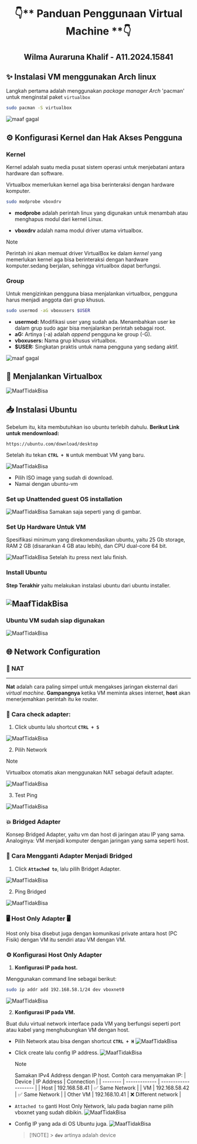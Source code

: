 <div align='center'>

# 👇** Panduan Penggunaan Virtual Machine **👇

## **Wilma Auraruna Khalif - A11.2024.15841**

</div>

## ✨ Instalasi VM menggunakan Arch linux

Langkah pertama adalah menggunakan _package manager Arch_ 'pacman' untuk menginstal paket `virtualbox`

```bash
sudo pacman -S virtualbox
```

![maaf gagal](./img/installing.png)

## ⚙️ Konfigurasi Kernel dan Hak Akses Pengguna

### Kernel

Kernel adalah suatu media pusat sistem operasi untuk menjebatani antara hardware dan software.

Virtualbox memerlukan kernel aga bisa berinteraksi dengan hardware komputer.

```bash
sudo modprobe vboxdrv
```

- **modprobe** adalah perintah linux yang digunakan untuk menambah atau menghapus modul dari kernel Linux.

- **vboxdrv** adalah nama modul driver utama virtualbox.

> [!NOTE]
> Perintah ini akan memuat driver VirtualBox ke dalam _kernel_ yang memerlukan kernel aga bisa berinteraksi dengan hardware komputer.sedang berjalan, sehingga virtualbox dapat berfungsi.

### Group

Untuk mengizinkan pengguna biasa menjalankan virtualbox, pengguna harus menjadi anggota dari grup khusus.

```bash
sudo usermod -aG vboxusers $USER
```

- **usermod:** Modifikasi user yang sudah ada. Menambahkan user ke dalam grup sudo agar bisa menjalankan perintah sebagai root.
- **aG:** Artinya (-a) adalah _append_ pengguna ke group (-G).
- **vboxusers:** Nama grup khusus virtualbox.
- **$USER:** Singkatan praktis untuk nama pengguna yang sedang aktif.

![maaf gagal](./img/kernelDanGroup.png)

## 🚀 Menjalankan Virtualbox

![MaafTidakBisa](./img/openVirtual.png)

## 📥 Instalasi Ubuntu

Sebelum itu, kita membutuhkan iso ubuntu terlebih dahulu. **Berikut Link untuk mendownload:**

```link
https://ubuntu.com/download/desktop
```

Setelah itu tekan **`CTRL + N`** untuk membuat VM yang baru.

![MaafTidakBisa](./img/memilihIso.png)

- Pilih ISO image yang sudah di download.
- Namai dengan ubuntu-vm

### Set up Unattended guest OS installation

![MaafTidakBisa](./img/setUp.png)
Samakan saja seperti yang di gambar.

### Set Up Hardware Untuk VM

Spesifikasi minimum yang direkomendasikan ubuntu, yaitu 25 Gb storage, RAM 2 GB (disarankan 4 GB atau lebih), dan CPU dual-core 64 bit.

![MaafTidakBisa](./img/hardware2.png)
Setelah itu press next lalu finish.

### Install Ubuntu

**Step Terakhir** yaitu melakukan instalasi ubuntu dari ubuntu installer.

## ![MaafTidakBisa](./img/installUbuntu.png)

### Ubuntu VM sudah siap digunakan

![MaafTidakBisa](./img/openUbuntu2.png)

## 🌐 Network Configuration

### 🔌 NAT

---

**Nat** adalah cara paling simpel untuk mengakses jaringan eksternal dari _virtual machine_. **Gampangnya** ketika VM meminta akses internet, **host** akan menerjemahkan perintah itu ke router.

### 🔎 Cara check adapter:

1. Click ubuntu lalu shortcut **`CTRL + S`**

![MaafTidakBisa](./img/machines.png)

2. Pilih Network

> [!NOTE]
> Virtualbox otomatis akan menggunakan NAT sebagai default adapter.

![MaafTidakBisa](./img/nat.png)

3. Test Ping

![MaafTidakBisa](./img/natPing.png)

### 💥 Bridged Adapter

Konsep Bridged Adapter, yaitu vm dan host di jaringan atau IP yang sama. Analoginya: VM menjadi komputer dengan jaringan yang sama seperti host.

### 🔎︎ Cara Mengganti Adapter Menjadi Bridged

1. Click **`Attached to`**, lalu pilih Bridget Adapter.

![MaafTidakBisa](./img/brdiget.png)

2. Ping Bridged

![MaafTidakBisa](./img/bridgetPing2.png)

### 🖥️ Host Only Adapter 🖥️

Host only bisa disebut juga dengan komunikasi private antara host (PC Fisik) dengan VM itu sendiri atau VM dengan VM.

### ⚙️ Konfigurasi Host Only Adapter

1. **Konfigurasi IP pada host.**

Menggunakan command line sebagai berikut:

```bash
sudo ip addr add 192.168.58.1/24 dev vboxnet0
```

![MaafTidakBisa](./img/ipHost.png)

2. **Konfigurasi IP pada VM.**

Buat dulu virtual network interface pada VM yang berfungsi seperti port atau kabel yang menghubungkan VM dengan host.

- Pilih Network atau bisa dengan shortcut **`CTRL + H`**
  ![MaafTidakBisa](./img/membuatHostOnly.png)

- Click create lalu config IP address.
  ![MaafTidakBisa](./img/virtualInterfaceConf.png)

  > [!NOTE]
  > Samakan IPv4 Address dengan IP host.
  > Contoh cara menyamakan IP:
  > | Device | IP Address | Connection |
  > | -------- | ------------- | -------------------- |
  > | Host | 192.168.58.41 | ✅ Same Network |
  > | VM | 192.168.58.42 | ✅ Same Network |
  > | Other VM | 192.168.10.41 | ❌ Different network |

- `Attached to` ganti Host Only Network, lalu pada bagian name pilih vboxnet yang sudah dibikin.
  ![MaafTidakBisa](./img/nameHostonly.png)

- Config IP yang ada di OS Ubuntu juga.
  ![MaafTidakBisa](./img/addIpVm.png)

  > [!NOTE] >
  > **`dev`** artinya adalah device
